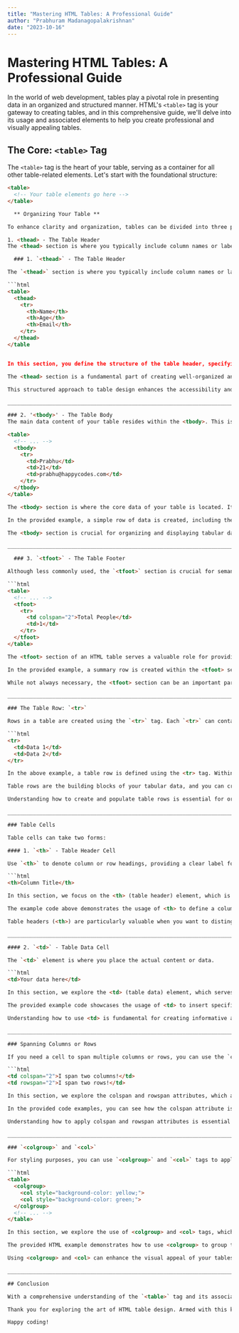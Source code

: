 ```yaml
---
title: "Mastering HTML Tables: A Professional Guide"
author: "Prabhuram Madanagopalakrishnan"
date: "2023-10-16"
---
```


# Mastering HTML Tables: A Professional Guide

In the world of web development, tables play a pivotal role in presenting data in an organized and structured manner. HTML's `<table>` tag is your gateway to creating tables, and in this comprehensive guide, we'll delve into its usage and associated elements to help you create professional and visually appealing tables.

## The Core: `<table>` Tag

The `<table>` tag is the heart of your table, serving as a container for all other table-related elements. Let's start with the foundational structure:

```html
<table>
  <!-- Your table elements go here -->
</table>

  ** Organizing Your Table **

To enhance clarity and organization, tables can be divided into three primary sections:

1. <thead> - The Table Header
The <thead> section is where you typically include column names or labels, providing essential context for the data within the table. Content in this section appears at the top of the table.

  ### 1. `<thead>` - The Table Header

The `<thead>` section is where you typically include column names or labels, providing essential context for the data within the table. Content in this section appears at the top of the table.

```html
<table>
  <thead>
    <tr>
      <th>Name</th>
      <th>Age</th>
      <th>Email</th>
    </tr>
  </thead>
</table


In this section, you define the structure of the table header, specifying column names such as "Name," "Age," and "Email." The <th> elements are used to denote these column headings.

The <thead> section is a fundamental part of creating well-organized and informative tables in HTML. It offers a clear and structured way to present the headers of your table, making it easier for users to understand the data presented in the subsequent sections.

This structured approach to table design enhances the accessibility and usability of your web content, ensuring that your data is presented in a user-friendly manner.

________________________________________________________________________________________________________________________________________

### 2. '<tbody>' - The Table Body
The main data content of your table resides within the <tbody>. This is where you include the rows of data.

<table>
  <!-- ... -->
  <tbody>
    <tr>
      <td>Prabhu</td>
      <td>21</td>
      <td>prabhu@happycodes.com</td>
    </tr>
  </tbody>
</table>

The <tbody> section is where the core data of your table is located. It consists of rows, each represented by a <tr> (table row) element. Within these rows, you use <td> (table data) elements to populate the cells with specific data.

In the provided example, a simple row of data is created, including the name "Prabhu," age "21," and email "prabhu@happycodes.com." This is just a single row, and you can add more rows to build your table with the data you need to present.

The <tbody> section is crucial for organizing and displaying tabular data in a structured and clear manner. It's where the heart of your data-driven content resides, making it an integral part of creating effective tables on your webpages.

________________________________________________________________________________________________________________________________________

  ### 3. `<tfoot>` - The Table Footer

Although less commonly used, the `<tfoot>` section is crucial for semantic purposes. It often contains summary rows or notes, offering additional insights into the data.

```html
<table>
  <!-- ... -->
  <tfoot>
    <tr>
      <td colspan="2">Total People</td>
      <td>1</td>
    </tr>
  </tfoot>
</table>

The <tfoot> section of an HTML table serves a valuable role for providing summary information or additional insights related to the data presented in the table. It is less commonly used than the <thead> and <tbody> sections but adds semantic value to your tables.

In the provided example, a summary row is created within the <tfoot> section. The row contains three cells, where the first cell spans two columns using the colspan attribute, and the other cell contains the value "1." This summary provides additional context or information about the data within the table.

While not always necessary, the <tfoot> section can be an important part of creating well-structured and informative tables, ensuring your data is presented with clarity and completeness.

________________________________________________________________________________________________________________________________________

### The Table Row: `<tr>`

Rows in a table are created using the `<tr>` tag. Each `<tr>` can contain multiple cells, which can be either `<td>` (table data) or `<th>` (table header) elements, one for each column.

```html
<tr>
  <td>Data 1</td>
  <td>Data 2</td>
</tr>

In the above example, a table row is defined using the <tr> tag. Within this row, there are two cells, each represented by a <td> (table data) element. The content of these cells can vary and typically represents specific data related to the columns in the table.

Table rows are the building blocks of your tabular data, and you can create multiple rows to structure your data in the desired format. Each <tr> can accommodate the necessary number of cells to align with the columns defined in the table.

Understanding how to create and populate table rows is essential for organizing and presenting data effectively within HTML tables.

________________________________________________________________________________________________________________________________________

### Table Cells

Table cells can take two forms:

#### 1. `<th>` - Table Header Cell

Use `<th>` to denote column or row headings, providing a clear label for the data.

```html
<th>Column Title</th>

In this section, we focus on the <th> (table header) element, which is used to represent the headers of your table. <th> elements are typically employed to label columns or rows, providing a clear and meaningful title for the data they represent.

The example code above demonstrates the usage of <th> to define a column title, making it evident that this element serves as a header for data within the associated column. This practice enhances the organization and comprehension of your table.

Table headers (<th>) are particularly valuable when you want to distinguish and label specific data within your table, ensuring that your audience can easily understand the content you present.

________________________________________________________________________________________________________________________________________

#### 2. `<td>` - Table Data Cell

The `<td>` element is where you place the actual content or data.

```html
<td>Your data here</td>

In this section, we explore the <td> (table data) element, which serves as the container for actual data in your HTML table. Each <td> represents a cell within the table and contains the data you want to display to your audience.

The provided example code showcases the usage of <td> to insert specific data. In this case, "Your data here" is a placeholder for the actual content you intend to present. Whether it's text, numbers, or any other form of data, the <td> element allows you to populate your table with meaningful information.

Understanding how to use <td> is fundamental for creating informative and well-organized tables in HTML. These cells hold the data that users will interact with or gather insights from.

________________________________________________________________________________________________________________________________________

### Spanning Columns or Rows

If you need a cell to span multiple columns or rows, you can use the `colspan` or `rowspan` attributes to achieve this.

```html
<td colspan="2">I span two columns!</td>
<td rowspan="2">I span two rows!</td>

In this section, we explore the colspan and rowspan attributes, which allow you to extend the reach of a table cell across multiple columns or rows. This can be particularly useful when you want to merge cells for visual or structural reasons.

In the provided code examples, you can see how the colspan attribute is used to make a cell span two columns and the rowspan attribute to make a cell span two rows. This capability gives you the flexibility to create complex table layouts when needed.

Understanding how to apply colspan and rowspan attributes is essential for more advanced table designs, enabling you to tailor the presentation of your data to meet specific requirements.

________________________________________________________________________________________________________________________________________

### `<colgroup>` and `<col>`

For styling purposes, you can use `<colgroup>` and `<col>` tags to apply styles to entire columns without affecting the rows. This is particularly useful for applying background colors or other styling to columns.

```html
<table>
  <colgroup>
    <col style="background-color: yellow;">
    <col style="background-color: green;">
  </colgroup>
  <!-- ... -->
</table>

In this section, we explore the use of <colgroup> and <col> tags, which offer a convenient way to style entire columns in an HTML table. These tags are particularly valuable when you want to apply visual enhancements, such as background colors, to specific columns.

The provided HTML example demonstrates how to use <colgroup> to group the columns you want to style together, and <col> elements are used to apply individual styling rules. In this case, we set background colors to "yellow" and "green" for two separate columns.

Using <colgroup> and <col> can enhance the visual appeal of your tables, making them more engaging and informative for your users. It allows you to apply styling at a column level without affecting the entire table.

________________________________________________________________________________________________________________________________________

## Conclusion

With a comprehensive understanding of the `<table>` tag and its associated elements, you are now well-equipped to create professional and well-structured tables in HTML. Tables are a critical component for presenting data on websites, and with this knowledge, you can ensure that your data is not only well-organized but also visually appealing to your users.

Thank you for exploring the art of HTML table design. Armed with this knowledge, you are well-prepared to craft sophisticated and visually appealing data presentations on your web projects. Best wishes for your future endeavors!

Happy coding!
